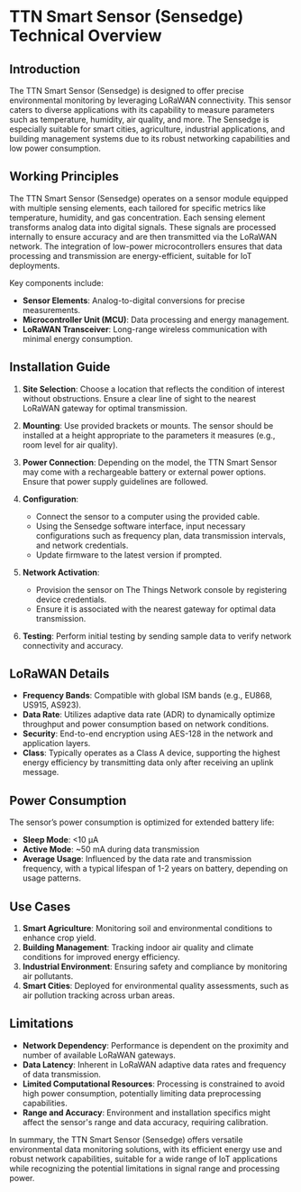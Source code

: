 # TTN Smart Sensor (Sensedge) Technical Overview

## Introduction

The TTN Smart Sensor (Sensedge) is designed to offer precise environmental monitoring by leveraging LoRaWAN connectivity. This sensor caters to diverse applications with its capability to measure parameters such as temperature, humidity, air quality, and more. The Sensedge is especially suitable for smart cities, agriculture, industrial applications, and building management systems due to its robust networking capabilities and low power consumption.

## Working Principles

The TTN Smart Sensor (Sensedge) operates on a sensor module equipped with multiple sensing elements, each tailored for specific metrics like temperature, humidity, and gas concentration. Each sensing element transforms analog data into digital signals. These signals are processed internally to ensure accuracy and are then transmitted via the LoRaWAN network. The integration of low-power microcontrollers ensures that data processing and transmission are energy-efficient, suitable for IoT deployments.

Key components include:
- **Sensor Elements**: Analog-to-digital conversions for precise measurements.
- **Microcontroller Unit (MCU)**: Data processing and energy management.
- **LoRaWAN Transceiver**: Long-range wireless communication with minimal energy consumption.

## Installation Guide

1. **Site Selection**: Choose a location that reflects the condition of interest without obstructions. Ensure a clear line of sight to the nearest LoRaWAN gateway for optimal transmission.

2. **Mounting**: Use provided brackets or mounts. The sensor should be installed at a height appropriate to the parameters it measures (e.g., room level for air quality).

3. **Power Connection**: Depending on the model, the TTN Smart Sensor may come with a rechargeable battery or external power options. Ensure that power supply guidelines are followed.

4. **Configuration**:
   - Connect the sensor to a computer using the provided cable.
   - Using the Sensedge software interface, input necessary configurations such as frequency plan, data transmission intervals, and network credentials.
   - Update firmware to the latest version if prompted.

5. **Network Activation**:
   - Provision the sensor on The Things Network console by registering device credentials.
   - Ensure it is associated with the nearest gateway for optimal data transmission.

6. **Testing**: Perform initial testing by sending sample data to verify network connectivity and accuracy.

## LoRaWAN Details

- **Frequency Bands**: Compatible with global ISM bands (e.g., EU868, US915, AS923).
- **Data Rate**: Utilizes adaptive data rate (ADR) to dynamically optimize throughput and power consumption based on network conditions.
- **Security**: End-to-end encryption using AES-128 in the network and application layers.
- **Class**: Typically operates as a Class A device, supporting the highest energy efficiency by transmitting data only after receiving an uplink message.

## Power Consumption

The sensor’s power consumption is optimized for extended battery life:

- **Sleep Mode**: <10 µA
- **Active Mode**: ~50 mA during data transmission
- **Average Usage**: Influenced by the data rate and transmission frequency, with a typical lifespan of 1-2 years on battery, depending on usage patterns.

## Use Cases

1. **Smart Agriculture**: Monitoring soil and environmental conditions to enhance crop yield.
2. **Building Management**: Tracking indoor air quality and climate conditions for improved energy efficiency.
3. **Industrial Environment**: Ensuring safety and compliance by monitoring air pollutants.
4. **Smart Cities**: Deployed for environmental quality assessments, such as air pollution tracking across urban areas.

## Limitations

- **Network Dependency**: Performance is dependent on the proximity and number of available LoRaWAN gateways.
- **Data Latency**: Inherent in LoRaWAN adaptive data rates and frequency of data transmission.
- **Limited Computational Resources**: Processing is constrained to avoid high power consumption, potentially limiting data preprocessing capabilities.
- **Range and Accuracy**: Environment and installation specifics might affect the sensor's range and data accuracy, requiring calibration.
  
In summary, the TTN Smart Sensor (Sensedge) offers versatile environmental data monitoring solutions, with its efficient energy use and robust network capabilities, suitable for a wide range of IoT applications while recognizing the potential limitations in signal range and processing power.